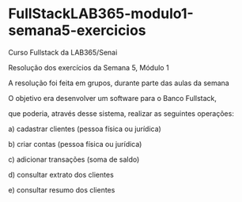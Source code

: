 # FullStackLAB365-modulo1-semana5-exercicios

Curso Fullstack da LAB365/Senai

Resolução dos exercícios da Semana 5, Módulo 1

A resolução foi feita em grupos, durante parte das aulas da semana

O objetivo era desenvolver um software para o Banco Fullstack,

que poderia, através desse sistema, realizar as seguintes operações:

a) cadastrar clientes (pessoa física ou jurídica)

b) criar contas (pessoa física ou jurídica)

c) adicionar transações (soma de saldo)

d) consultar extrato dos clientes

e) consultar resumo dos clientes

